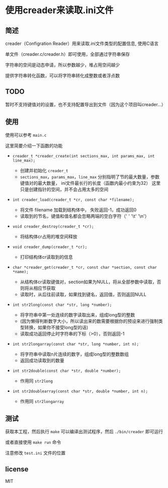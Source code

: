 # 使用creader来读取.ini文件

## 简述

creader（Configration Reader）用来读取.ini文件类型的配置信息, 使用C语言

单文件（creader.c/creader.h）即可使用，全部通过字符串保存

字符串的空间是动态申请，所以参数越少，堆占用空间越少

提供字符串转化函数，可以将字符串转化成整数或者浮点数

## TODO

暂时不支持键值对的设置，也不支持配置导出到文件（因为这个项目叫creader...）

## 使用

使用可以参考 `main.c`

这里简要介绍一下函数的功能

- `creader_t *creader_create(int sections_max, int params_max, int line_max);`
    - 创建并初始化 `creader_t`
    - `sections_max`，`params_max`，`line_max` 分别指明了节的最大数量，参数键值对的最大数量， ini文件最长行的长度（函数内最小约束为32）
    这里只是创建指针的空间，并不会占用太多的空间

- `int creader_load(creader_t *cr, const char *filename);`
    - 将文件 filename 加载到结构体中， 失败返回-1，成功返回0
    - 读取到的节名，键值和值名都会忽略两端的空白字符（' ' '\t' '\n'）
- `void creader_destroy(creader_t *cr);`
    - 将结构体cr占用的堆空间释放
- `void creader_dump(creader_t *cr);`
    - 打印结构体cr读取到的信息
- `char *creader_get(creader_t *cr, const char *section, const char *name);`
    - 从结构体cr读取键值对，section如果为NULL，将从全部参数中读取，否则将从相应节获取
    - 读取时，从后往前读取，如果找到键名，返回值，否则返回NULL
- `int str2long(const char *str, long *number);`
    - 将字符串中第一处连续的数字读取出来，组成long型的整数
    - (因为懒得判断数字大小，所以读出来的数需要根据你的预设来进行强制类型转换，如果你不接受long型的话)
    - 读取成功返回停止时字符串的下标（>0），否则返回-1
- `int str2longarray(const char *str, long *number, int n);`
    - 将字符串中读取n片连续的数字，组成long型的整数数组
    - 返回成功读取到的数量
- `int str2double(const char *str, double *number);`
    - 作用同 `str2long`
- `int str2doublearray(const char *str, double *number, int n);`
    - 作用同 `str2longarray`

## 测试

获取本工程，然后执行 `make` 可以编译出测试程序，然后 `./bin/creader` 即可运行

或者直接使用 `make run` 命令

注意修改 `test.ini` 文件的位置

## license

MIT
